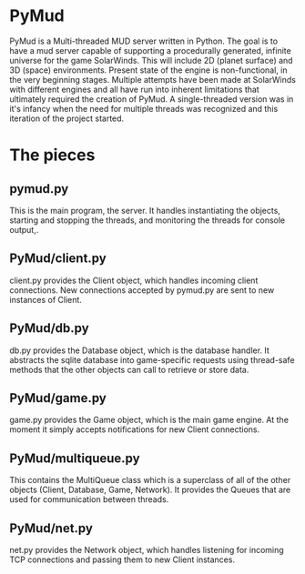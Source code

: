 # PyMud

PyMud is a Multi-threaded MUD server written in Python. The goal is to have a mud server capable of supporting a procedurally generated, infinite universe for the game SolarWinds. This will include 2D (planet surface) and 3D (space) environments. Present state of the engine is non-functional, in the very beginning stages. Multiple attempts have been made at SolarWinds with different engines and all have run into inherent limitations that ultimately required the creation of PyMud. A single-threaded version was in it's infancy when the need for multiple threads was recognized and this iteration of the project started.

# The pieces

## pymud.py

This is the main program, the server. It handles instantiating the objects, starting and stopping the threads, and monitoring the threads for console output,.

## PyMud/client.py

client.py provides the Client object, which handles incoming client connections. New connections accepted by pymud.py are sent to new instances of Client.

## PyMud/db.py

db.py provides the Database object, which is the database handler. It abstracts the sqlite database into game-specific requests using thread-safe methods that the other objects can call to retrieve or store data.

## PyMud/game.py

game.py provides the Game object, which is the main game engine. At the moment it simply accepts notifications for new Client connections.

## PyMud/multiqueue.py

This contains the MultiQueue class which is a superclass of all of the other objects (Client, Database, Game, Network). It provides the Queues that are used for communication between threads.

## PyMud/net.py

net.py provides the Network object, which handles listening for incoming TCP connections and passing them to new Client instances.
